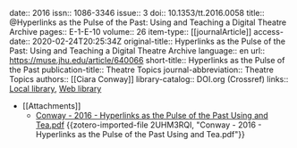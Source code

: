 date:: 2016
issn:: 1086-3346
issue:: 3
doi:: 10.1353/tt.2016.0058
title:: @Hyperlinks as the Pulse of the Past: Using and Teaching a Digital Theatre Archive
pages:: E-1-E-10
volume:: 26
item-type:: [[journalArticle]]
access-date:: 2020-02-24T20:25:34Z
original-title:: Hyperlinks as the Pulse of the Past: Using and Teaching a Digital Theatre Archive
language:: en
url:: https://muse.jhu.edu/article/640066
short-title:: Hyperlinks as the Pulse of the Past
publication-title:: Theatre Topics
journal-abbreviation:: Theatre Topics
authors:: [[Ciara Conway]]
library-catalog:: DOI.org (Crossref)
links:: [Local library](zotero://select/groups/2386895/items/T7PCGEPC), [Web library](https://www.zotero.org/groups/2386895/items/T7PCGEPC)

- [[Attachments]]
	- [Conway - 2016 - Hyperlinks as the Pulse of the Past Using and Tea.pdf](https://muse.jhu.edu/article/640066/pdf) {{zotero-imported-file 2UHM3RQI, "Conway - 2016 - Hyperlinks as the Pulse of the Past Using and Tea.pdf"}}